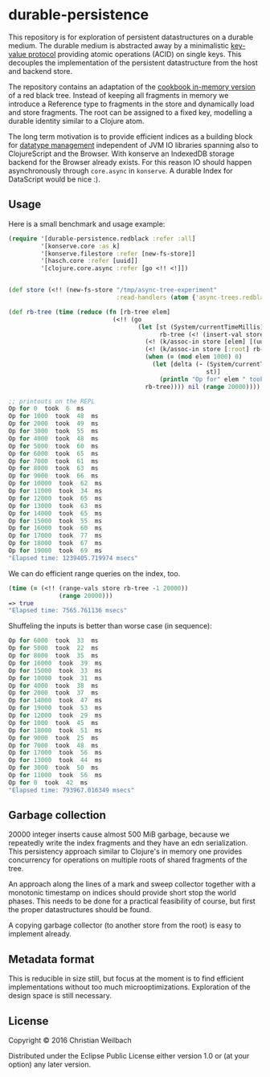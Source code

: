# durable-persistence

This repository is for exploration of persistent datastructures on a durable
medium. The durable medium is abstracted away by a minimalistic
[key-value protocol](https://github.com/replikativ/konserve) providing atomic
operations (ACID) on single keys. This decouples the implementation of the
persistent datastructure from the host and backend store.

The repository contains an adaptation of the
[cookbook in-memory version](https://github.com/clojure-cookbook/clojure-cookbook/blob/master/02_composite-data/2-27_and_2-28_custom-data-structures/2-27_red-black-trees-part-i.asciidoc)
of a red black tree. Instead of keeping all fragments in memory we introduce a
Reference type to fragments in the store and dynamically load and store
fragments. The root can be assigned to a fixed key, modelling a durable identity
similar to a Clojure atom.

The long term motivation is to provide efficient indices as a building block for
[datatype management](https://github.com/replikativ/replikativ) independent of
JVM IO libraries spanning also to ClojureScript and the Browser. With konserve
an IndexedDB storage backend for the Browser already exists. For this reason IO
should happen asynchronously through `core.async` in `konserve`. A durable Index
for DataScript would be nice :).

## Usage

Here is a small benchmark and usage example:

~~~clojure
(require '[durable-persistence.redblack :refer :all]
         '[konserve.core :as k]
         '[konserve.filestore :refer [new-fs-store]]
         '[hasch.core :refer [uuid]]
         '[clojure.core.async :refer [go <!! <!]])


(def store (<!! (new-fs-store "/tmp/async-tree-experiment"
                              :read-handlers (atom {'async-trees.redblack.Ref map->Ref}))))

(def rb-tree (time (reduce (fn [rb-tree elem]
                             (<!! (go
                                    (let [st (System/currentTimeMillis)
                                          rb-tree (<! (insert-val store rb-tree elem))]
                                      (<! (k/assoc-in store [elem] [(uuid) [(uuid)]])) ;; add some data fragment
                                      (<! (k/assoc-in store [:root] rb-tree))
                                      (when (= (mod elem 1000) 0)
                                        (let [delta (- (System/currentTimeMillis)
                                                       st)]
                                          (println "Op for" elem " took " delta " ms")))
                                      rb-tree)))) nil (range 20000))))

;; printouts on the REPL
Op for 0  took  6  ms
Op for 1000  took  48  ms
Op for 2000  took  49  ms
Op for 3000  took  55  ms
Op for 4000  took  48  ms
Op for 5000  took  60  ms
Op for 6000  took  65  ms
Op for 7000  took  61  ms
Op for 8000  took  63  ms
Op for 9000  took  66  ms
Op for 10000  took  62  ms
Op for 11000  took  34  ms
Op for 12000  took  65  ms
Op for 13000  took  63  ms
Op for 14000  took  65  ms
Op for 15000  took  55  ms
Op for 16000  took  60  ms
Op for 17000  took  77  ms
Op for 18000  took  67  ms
Op for 19000  took  69  ms
"Elapsed time: 1239405.719974 msecs"
~~~

We can do efficient range queries on the index, too.

~~~clojure
(time (= (<!! (range-vals store rb-tree -1 20000))
              (range 20000)))
=> true
"Elapsed time: 7565.761136 msecs"
~~~

Shuffeling the inputs is better than worse case (in sequence):
~~~clojure
Op for 6000  took  33  ms
Op for 5000  took  22  ms
Op for 8000  took  35  ms
Op for 16000  took  39  ms
Op for 15000  took  33  ms
Op for 10000  took  31  ms
Op for 4000  took  38  ms
Op for 2000  took  37  ms
Op for 14000  took  47  ms
Op for 19000  took  53  ms
Op for 12000  took  29  ms
Op for 1000  took  45  ms
Op for 18000  took  51  ms
Op for 9000  took  25  ms
Op for 7000  took  48  ms
Op for 17000  took  56  ms
Op for 13000  took  44  ms
Op for 3000  took  50  ms
Op for 11000  took  56  ms
Op for 0  took  42  ms
"Elapsed time: 793967.016349 msecs"
~~~

## Garbage collection

20000 integer inserts cause almost 500 MiB garbage, because we repeatedly write
the index fragments and they have an edn serialization. This persistency
approach similar to Clojure's in memory one provides concurrency for operations
on multiple roots of shared fragments of the tree.

An approach along the lines of a mark and sweep collector together with a
monotonic timestamp on indices should provide short stop the world phases. This
needs to be done for a practical feasibility of course, but first the proper
datastructures should be found.

A copying garbage collector (to another store from the root) is easy to
implement already.

## Metadata format

This is reducible in size still, but focus at the moment is to find efficient
implementations without too much microoptimizations. Exploration of the design
space is still necessary.

## License

Copyright © 2016 Christian Weilbach

Distributed under the Eclipse Public License either version 1.0 or (at
your option) any later version.

